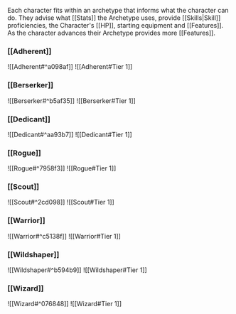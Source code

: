 Each character fits within an archetype that informs what the character can do. They advise what [[Stats]] the Archetype uses, provide [[Skills|Skill]] proficiencies, the Character's [[HP]], starting equipment and [[Features]]. As the character advances their Archetype provides more [[Features]].

### [[Adherent]]
![[Adherent#^a098af]]
![[Adherent#Tier 1]]

### [[Berserker]]
![[Berserker#^b5af35]]
![[Berserker#Tier 1]]

### [[Dedicant]]
![[Dedicant#^aa93b7]]
![[Dedicant#Tier 1]]

### [[Rogue]]
![[Rogue#^7958f3]]
![[Rogue#Tier 1]]

### [[Scout]]
![[Scout#^2cd098]]
![[Scout#Tier 1]]

### [[Warrior]]
![[Warrior#^c5138f]]
![[Warrior#Tier 1]]

### [[Wildshaper]]
![[Wildshaper#^b594b9]]
![[Wildshaper#Tier 1]]

### [[Wizard]]
![[Wizard#^076848]]
![[Wizard#Tier 1]]
